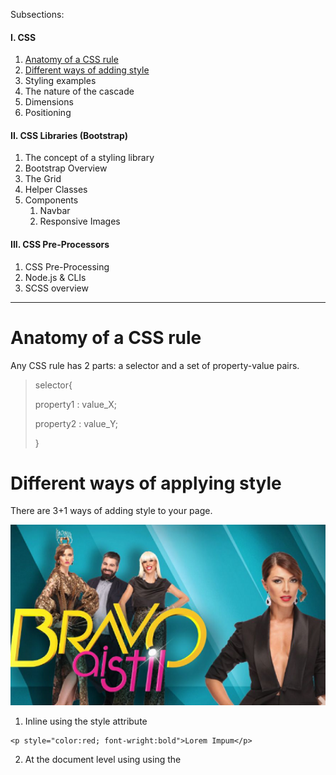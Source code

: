 Subsections:



#### I. CSS

1. [Anatomy of a CSS rule](#cssRuleAnatomy)
2. [Different ways of adding style](#waysOfStyling)
3. Styling examples
4. The nature of the cascade
5. Dimensions
6. Positioning

#### II. CSS Libraries (Bootstrap)

1. The concept of a styling library
2. Bootstrap Overview
3. The Grid
4. Helper Classes
5. Components
   1. Navbar
   2. Responsive Images

#### III. CSS Pre-Processors

1. CSS Pre-Processing
2. Node.js & CLIs
3. SCSS overview



------



<h1 id="cssRuleAnatomy">Anatomy of a CSS rule</h1>



Any CSS rule has 2 parts: a selector and a set of property-value pairs.



> selector{
>
> property1 : value_X;
>
> property2 : value_Y;
>
> }



<h1 id="waysOfStyling">Different ways of applying style</h1>



There are 3+1 ways of adding style to your page.



![](_img/bravo-ai-stil.png)





1. Inline using the style attribute

```
<p style="color:red; font-wright:bold">Lorem Impum</p>
```



2. At the document level using using the <style> tag

   ```
   <style>
   	#myelement{
           background-color:red;
           border:1px solid red;
   	}
   </style>
   ```

   

3. Using an external CSS file

```
<link href="mystyle.css">
```



4. Altering the DOM using JavaScript

```
document.body.style.backgroundColor = "red";
```





<h1>Styling Examples</h1>



See exercise files [here](../src/02_CSS/readme.md). 

